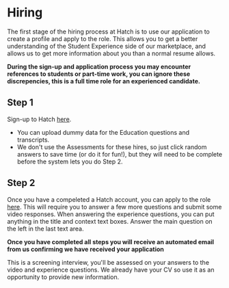 # Hiring
The first stage of the hiring process at Hatch is to use our application to create a profile and apply to the role.
This allows you to get a better understanding of the Student Experience side of our marketplace, and allows us to get more information about you than a normal resume allows.

__During the sign-up and application process you may encounter references to students or part-time work, you can ignore these discrepencies, this is a full time role for an experienced candidate.__

## Step 1
Sign-up to Hatch [here](https://www.hatch.team/student/signup). 
 - You can upload dummy data for the Education questions and transcripts.
 - We don't use the Assessments for these hires, so just click random answers to save time (or do it for fun!), but they will need to be complete before the system lets you do Step 2.

## Step 2
Once you have a compeleted a Hatch account, you can apply to the role [here](https://www.hatch.team/role/186).
This will require you to answer a few more questions and submit some video responses.
When answering the experience questions, you can put anything in the title and context text boxes. Answer the main question on the left in the last text area.

**Once you have completed all steps you will receive an automated email from us confirming we have received your application**

This is a screening interview, you'll be assessed on your answers to the video and experience questions. We already have your CV so use it as an opportunity to provide new information.
